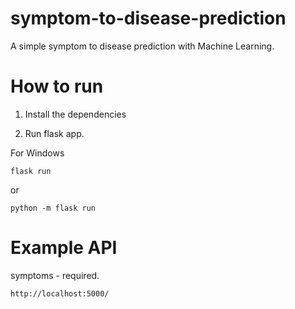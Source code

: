 # symptom-to-disease-prediction
A simple symptom to disease prediction with Machine Learning.

# How to run

1. Install the dependencies

2. Run flask app.


For Windows
```
flask run
```

or
```
python -m flask run
```

# Example API

symptoms - required.

```http://localhost:5000/```
